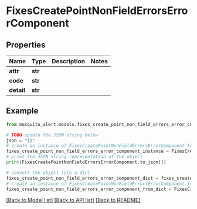 # FixesCreatePointNonFieldErrorsErrorComponent


## Properties

Name | Type | Description | Notes
------------ | ------------- | ------------- | -------------
**attr** | **str** |  | 
**code** | **str** |  | 
**detail** | **str** |  | 

## Example

```python
from mosquito_alert.models.fixes_create_point_non_field_errors_error_component import FixesCreatePointNonFieldErrorsErrorComponent

# TODO update the JSON string below
json = "{}"
# create an instance of FixesCreatePointNonFieldErrorsErrorComponent from a JSON string
fixes_create_point_non_field_errors_error_component_instance = FixesCreatePointNonFieldErrorsErrorComponent.from_json(json)
# print the JSON string representation of the object
print(FixesCreatePointNonFieldErrorsErrorComponent.to_json())

# convert the object into a dict
fixes_create_point_non_field_errors_error_component_dict = fixes_create_point_non_field_errors_error_component_instance.to_dict()
# create an instance of FixesCreatePointNonFieldErrorsErrorComponent from a dict
fixes_create_point_non_field_errors_error_component_from_dict = FixesCreatePointNonFieldErrorsErrorComponent.from_dict(fixes_create_point_non_field_errors_error_component_dict)
```
[[Back to Model list]](../README.md#documentation-for-models) [[Back to API list]](../README.md#documentation-for-api-endpoints) [[Back to README]](../README.md)


